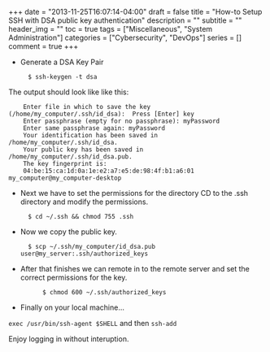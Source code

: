 +++
date = "2013-11-25T16:07:14-04:00"
draft = false
title = "How-to Setup SSH with DSA public key authentication"
description = ""
subtitle = ""
header_img = ""
toc = true
tags = ["Miscellaneous", "System Administration"]
categories = ["Cybersecurity", "DevOps"]
series = []
comment = true
+++

* Generate a DSA Key Pair

	    $ ssh-keygen -t dsa

The output should look like like this:

		Enter file in which to save the key (/home/my_computer/.ssh/id_dsa):  Press [Enter] key
		Enter passphrase (empty for no passphrase): myPassword
		Enter same passphrase again: myPassword
		Your identification has been saved in /home/my_computer/.ssh/id_dsa.
		Your public key has been saved in /home/my_computer/.ssh/id_dsa.pub.
		The key fingerprint is:
		04:be:15:ca:1d:0a:1e:e2:a7:e5:de:98:4f:b1:a6:01 my_computer@my_computer-desktop

* Next we have to set the permissions for the directory 
CD to the .ssh directory and modify the permissions.
    
    	$ cd ~/.ssh && chmod 755 .ssh
   
* Now we copy the public key.

		$ scp ~/.ssh/my_computer/id_dsa.pub user@my_server:.ssh/authorized_keys
             
* After that finishes we can remote in to the remote server and set the correct permissions for the key.
			
            $ chmod 600 ~/.ssh/authorized_keys
    
 * Finally on your local machine...
 
 `exec /usr/bin/ssh-agent $SHELL` and then `ssh-add`
 
 
 Enjoy logging in without interuption.

